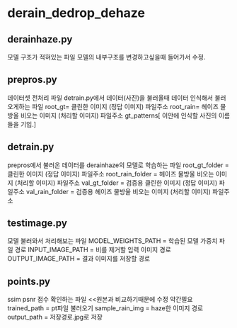 # derain_dedrop_dehaze

## derainhaze.py
모델 구조가 적혀있는 파일 모델의 내부구조를 변경하고싶을때 들어가서 수정.

## prepros.py
데이터셋 전처리 파일 detrain.py에서 데이터(사진)을 불러올때 데이터 인식해서 불러오게하는 파일 
root_gt= 클린한 이미지 (정답 이미지) 파일주소
root_rain= 헤이즈 물방울 비오는 이미지 (처리할 이미지) 파일주소
gt_patterns[ 이안에 인식할 사진의 이름들을 기입.]
## detrain.py
prepros에서 불러온 데이터를 derainhaze의 모델로 학습하는 파일
    root_gt_folder = 클린한 이미지 (정답 이미지) 파일주소
    root_rain_folder = 헤이즈 물방울 비오는 이미지 (처리할 이미지) 파일주소
    val_gt_folder   = 검증용 클린한 이미지 (정답 이미지) 파일주소
    val_rain_folder = 검증용 헤이즈 물방울 비오는 이미지 (처리할 이미지) 파일주소
## testimage.py
모델 불러와서 처리해보는 파일
    MODEL_WEIGHTS_PATH = 학습된 모델 가중치 파일 경로
    INPUT_IMAGE_PATH = 비를 제거할 입력 이미지 경로
    OUTPUT_IMAGE_PATH = 결과 이미지를 저장할 경로
## points.py
ssim psnr 점수 확인하는 파일 <<원본과 비교하기때문에 수정 약간필요
    trained_path = pt파일 불러오기
    sample_rain_img = haze한 이미지 경로
    output_path = 저장경로.jpg로 저장








